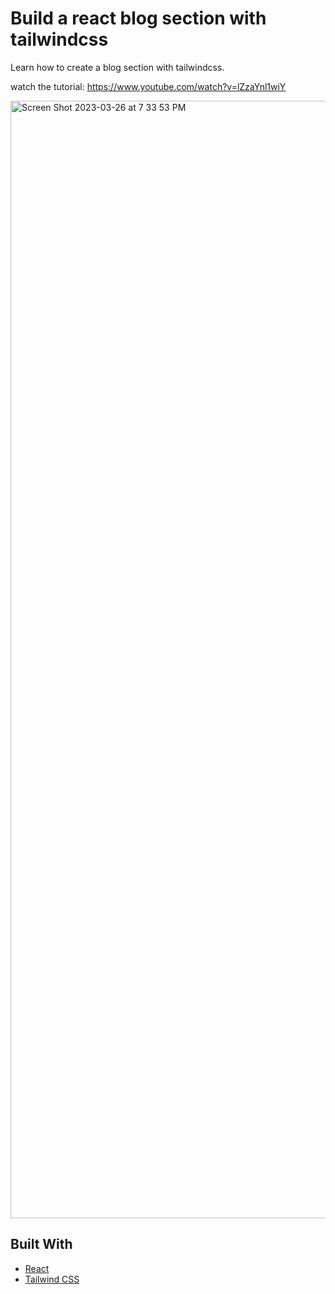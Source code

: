 # Build a react blog section with tailwindcss

Learn how to create a blog section with tailwindcss.

watch the tutorial: https://www.youtube.com/watch?v=lZzaYnl1wiY

<img width="1788" alt="Screen Shot 2023-03-26 at 7 33 53 PM" src="https://user-images.githubusercontent.com/52232579/227776506-a5fffc9f-3efe-4cf9-901b-4baefdcaa1ca.png">

## Built With

-   [React](https://reactjs.org/)
-   [Tailwind CSS](https://tailwindcss.com)
